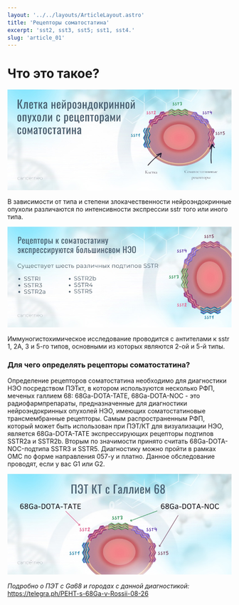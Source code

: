 ```yaml
---
layout: '../../layouts/ArticleLayout.astro'
title: 'Рецепторы соматостатина'
excerpt: 'sst2, sst3, sst5; sst1, sst4.'
slug: 'article_01'
---
```


# Что это такое?


![alt text](image-1.png)

В зависимости от типа и степени злокачественности нейроэндокринные опухоли различаются по интенсивности экспрессии sstr того или иного типа.

![alt text](image.png)

Иммуногистохимическое исследование проводится с антителами к sstr 1, 2А, 3 и 5-го типов, основными из которых являются 2-ой и 5-й типы.

### **Для чего определять рецепторы соматостатина?**

Определение рецепторов соматостатина необходимо для диагностики НЭО посредством ПЭТкт, в котором используются несколько РФП, меченых галлием 68: 68Ga-DOTA-TATE, 68Ga-DOTA-NOC - это радиофармпрепараты, предназначенные для диагностики нейроэндокринных опухолей НЭО, имеющих соматостатиновые трансмембранные рецепторы. Самым распространенным РФП, который может быть использован при ПЭТ/КТ для визуализации НЭО, является 68Ga-DOTA-TATE экспрессирующих рецепторы подтипов SSTR2a и SSTR2b. Вторым по значимости принято считать 68Ga-DOTA-NOC-подтипа SSTR3 и SSTR5.
Диагностику можно пройти в рамках ОМС по форме направления 057-у и платно. Данное обследование проводят, если у вас G1 или G2.

![alt text](image-2.png)

*Подробно о ПЭТ с Ga68 и городах с данной диагностикой:*
https://telegra.ph/PEHT-s-68Ga-v-Rossii-08-26